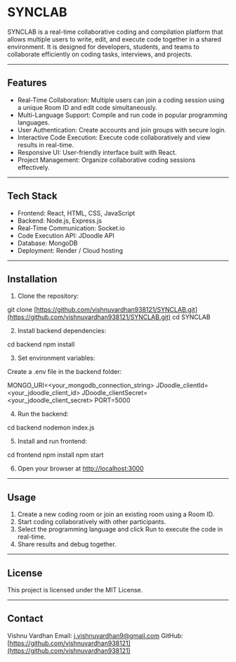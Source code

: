 # SYNCLAB

SYNCLAB is a real-time collaborative coding and compilation platform that allows multiple users to write, edit, and execute code together in a shared environment. It is designed for developers, students, and teams to collaborate efficiently on coding tasks, interviews, and projects.

---

## Features

* Real-Time Collaboration: Multiple users can join a coding session using a unique Room ID and edit code simultaneously.
* Multi-Language Support: Compile and run code in popular programming languages.
* User Authentication: Create accounts and join groups with secure login.
* Interactive Code Execution: Execute code collaboratively and view results in real-time.
* Responsive UI: User-friendly interface built with React.
* Project Management: Organize collaborative coding sessions effectively.

---

## Tech Stack

* Frontend: React, HTML, CSS, JavaScript
* Backend: Node.js, Express.js
* Real-Time Communication: Socket.io
* Code Execution API: JDoodle API
* Database: MongoDB
* Deployment: Render / Cloud hosting

---

## Installation

1. Clone the repository:

git clone [https://github.com/vishnuvardhan938121/SYNCLAB.git](https://github.com/vishnuvardhan938121/SYNCLAB.git)
cd SYNCLAB

2. Install backend dependencies:

cd backend
npm install

3. Set environment variables:

Create a .env file in the backend folder:

MONGO_URI=<your_mongodb_connection_string>
JDoodle_clientId=<your_jdoodle_client_id>
JDoodle_clientSecret=<your_jdoodle_client_secret>
PORT=5000

4. Run the backend:

cd backend
nodemon index.js

5. Install and run frontend:

cd frontend
npm install
npm start

6. Open your browser at [http://localhost:3000](http://localhost:3000)

---

## Usage

1. Create a new coding room or join an existing room using a Room ID.
2. Start coding collaboratively with other participants.
3. Select the programming language and click Run to execute the code in real-time.
4. Share results and debug together.

---

## License

This project is licensed under the MIT License.

---

## Contact

Vishnu Vardhan
Email: [j.vishnuvardhan9@gmail.com](mailto:j.vishnuvardhan9@gmail.com)
GitHub: [https://github.com/vishnuvardhan938121](https://github.com/vishnuvardhan938121)
